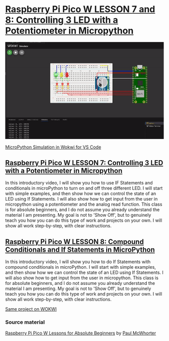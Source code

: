 # [Raspberry Pi Pico W LESSON 7 and 8: Controlling 3 LED with a Potentiometer in Micropython](https://www.youtube.com/watch?v=YqvcSnGd_HQ&list=PLGs0VKk2DiYz8js1SJog21cDhkBqyAhC5&index=7)

![PiPico W Picture](https://github.com/ikostan/pico/blob/master/img/potentiometer_to_led.gif)

[MicroPython Simulation in Wokwi for VS Code](https://github.com/ikostan/pico/tree/master/wokwi)

## [Raspberry Pi Pico W LESSON 7: Controlling 3 LED with a Potentiometer in Micropython](https://www.youtube.com/watch?v=YqvcSnGd_HQ&list=PLGs0VKk2DiYz8js1SJog21cDhkBqyAhC5&index=7)

In this introductory video, I will show you how to use IF
Statements and conditionals in microPython to turn on and
off three different LED. I will start with simple examples,
and then show how we can control the state of an LED using
If Statements. I will also show how to get input from the
user in micropython using a potentiometer and the analog
read function. This class is  for absolute beginners, and
I do not assume you already understand the material I am
presenting. My goal is not to 'Show Off', but to genuinely
teach you how you can do this type of work and projects on
your own. I will show all work step-by-step, with clear
instructions.

## [Raspberry Pi Pico W LESSON 8: Compound Conditionals and If Statements in MicroPython](https://www.youtube.com/watch?v=uTwm3ydI69w&list=PLGs0VKk2DiYz8js1SJog21cDhkBqyAhC5&index=8)

In this introductory video, I will show you how to do If Statements 
with compound conditionals in microPython. I will start with simple
examples, and then show how we can control the state of an LED using
If Statements. I will also show how to get input from the user in
micropython. This class is  for absolute beginners, and I do not assume
you already understand the material I am presenting. My goal is not to
'Show Off', but to genuinely teach you how you can do this type of work
and projects on your own. I will show all work step-by-step, with clear
instructions.

[Same project on WOKWI](https://wokwi.com/projects/400361399415884801)

### Source material

[Raspberry Pi Pico W Lessons for Absolute Beginners](https://www.youtube.com/playlist?list=PLGs0VKk2DiYz8js1SJog21cDhkBqyAhC5)
by [Paul McWhorter](https://www.youtube.com/c/mcwhorpj/playlists)
